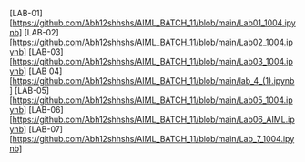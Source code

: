 [LAB-01][https://github.com/Abh12shhshs/AIML_BATCH_11/blob/main/Lab01_1004.ipynb]
[LAB-02][https://github.com/Abh12shhshs/AIML_BATCH_11/blob/main/Lab02_1004.ipynb]
[LAB-03][https://github.com/Abh12shhshs/AIML_BATCH_11/blob/main/Lab03_1004.ipynb]
[LAB 04][https://github.com/Abh12shhshs/AIML_BATCH_11/blob/main/lab_4_(1).ipynb]
[LAB-05][https://github.com/Abh12shhshs/AIML_BATCH_11/blob/main/Lab05_1004.ipynb]
[LAB-06][https://github.com/Abh12shhshs/AIML_BATCH_11/blob/main/Lab06_AIML.ipynb]
[LAB-07][https://github.com/Abh12shhshs/AIML_BATCH_11/blob/main/Lab_7_1004.ipynb]
